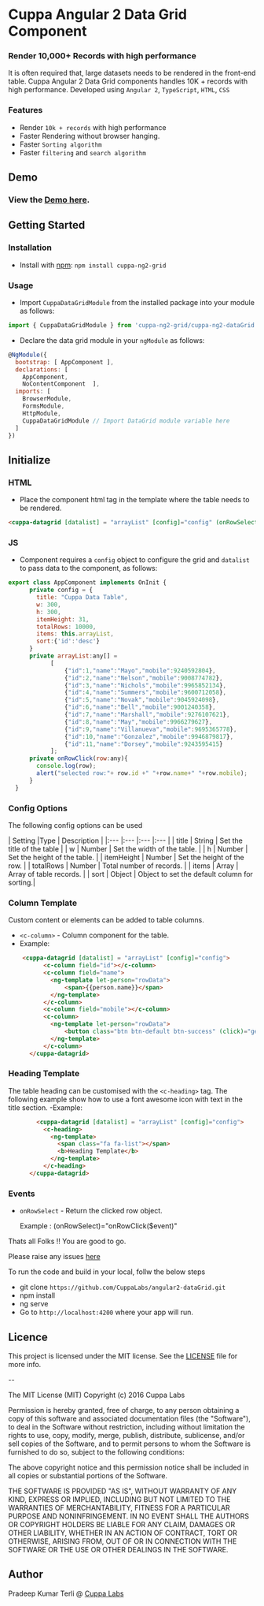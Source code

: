 # Cuppa Angular 2 Data Grid Component
### Render 10,000+ Records with high performance
It is often required that, large datasets needs to be rendered in the front-end table. Cuppa Angular 2 Data Grid components handles 10K + records with high performance. Developed using `Angular 2`, `TypeScript`, `HTML`, `CSS` 

### Features
- Render `10k + records` with high performance
- Faster Rendering without browser hanging.
- Faster `Sorting algorithm`
- Faster `filtering` and `search algorithm`


## Demo
### View the [Demo here](https://cuppalabs.github.io/angular2-dataGrid/).

## Getting Started

### Installation
- Install with [npm](https://www.npmjs.com/package/cuppa-ng2-grid):
    `npm install cuppa-ng2-grid `

### Usage

- Import `CuppaDataGridModule` from the installed package into your module as follows:

```js
import { CuppaDataGridModule } from 'cuppa-ng2-grid/cuppa-ng2-dataGrid';
```
- Declare the data grid module in your `ngModule` as follows:

```js
@NgModule({
  bootstrap: [ AppComponent ],
  declarations: [
    AppComponent,
    NoContentComponent  ],
  imports: [
    BrowserModule, 
    FormsModule,
    HttpModule,
    CuppaDataGridModule // Import DataGrid module variable here
  ]
})
```

## Initialize

### HTML
- Place the component html tag in the template where the table needs to be rendered.
```html
<cuppa-datagrid [datalist] = "arrayList" [config]="config" (onRowSelect)="onRowClick($event)"></cuppa-datagrid>
```

### JS 
- Component requires a `config` object to configure the grid and `datalist` to pass data to the component, as follows:

```js 
export class AppComponent implements OnInit {
      private config = {
        title: "Cuppa Data Table",
        w: 300,
        h: 300,
        itemHeight: 31,
        totalRows: 10000,
        items: this.arrayList,
        sort:{'id':'desc'}
      }
      private arrayList:any[] =
            [
                {"id":1,"name":"Mayo","mobile":9240592804},
                {"id":2,"name":"Nelson","mobile":9008774782},
                {"id":3,"name":"Nichols","mobile":9965852134},
                {"id":4,"name":"Summers","mobile":9600712058},
                {"id":5,"name":"Novak","mobile":9045924098},
                {"id":6,"name":"Bell","mobile":9001240358},
                {"id":7,"name":"Marshall","mobile":9276107621},
                {"id":8,"name":"May","mobile":9966279627},
                {"id":9,"name":"Villanueva","mobile":9695365778},
                {"id":10,"name":"Gonzalez","mobile":9946879817},
                {"id":11,"name":"Dorsey","mobile":9243595415}
            ];
      private onRowClick(row:any){
        console.log(row);
        alert("selected row:"+ row.id +" "+row.name+" "+row.mobile);
      }
  }
```

### Config Options
The following config options can be used

| Setting         |Type    | Description            |
|:--- |:--- |:--- |:--- |
| title | String | Set the title of the table |
| w | Number | Set the width of the table. |
| h | Number | Set the height of the table. |
| itemHeight | Number | Set the height of the row. |
| totalRows | Number | Total number of records. |
| items | Array | Array of table records. |
| sort | Object | Object to set the default column for sorting.|

### Column Template
Custom content or elements can be added to table columns.

  - `<c-column>` - Column component for the table.
  - Example:

```html
    <cuppa-datagrid [datalist] = "arrayList" [config]="config">
          <c-column field="id"></c-column>
          <c-column field="name">
            <ng-template let-person="rowData">
                <span>{{person.name}}</span>
            </ng-template>
          </c-column>
          <c-column field="mobile"></c-column>
          <c-column>
            <ng-template let-person="rowData">
                <button class="btn btn-default btn-success" (click)="getRowData(person)">Get Row</button>
            </ng-template>
          </c-column>
      </cuppa-datagrid>
```

### Heading Template
The table heading can be customised with the `<c-heading>` tag. The following example show how to use a font awesome icon with text in the title section.
  -Example:

```html
        <cuppa-datagrid [datalist] = "arrayList" [config]="config">
          <c-heading>
            <ng-template> 
              <span class="fa fa-list"></span>
              <b>Heading Template</b>
            </ng-template>
          </c-heading>
      </cuppa-datagrid> 

```

### Events
  - `onRowSelect` - Return the clicked row object.

     Example : (onRowSelect)="onRowClick($event)"


Thats all Folks !! You are good to go.

Please raise any issues [here](https://github.com/CuppaLabs/angular2-dataGrid/issues)

To run the code and build in your local, follw the below steps

- git clone `https://github.com/CuppaLabs/angular2-dataGrid.git`
- npm install
- ng serve
- Go to `http://localhost:4200` where your app will run.

## Licence

This project is licensed under the MIT license. See the [LICENSE](LICENSE) file for more info.

--

The MIT License (MIT)
Copyright (c) 2016 Cuppa Labs

Permission is hereby granted, free of charge, to any person obtaining a copy
of this software and associated documentation files (the "Software"), to deal
in the Software without restriction, including without limitation the rights
to use, copy, modify, merge, publish, distribute, sublicense, and/or sell
copies of the Software, and to permit persons to whom the Software is
furnished to do so, subject to the following conditions:

The above copyright notice and this permission notice shall be included in
all copies or substantial portions of the Software.

THE SOFTWARE IS PROVIDED "AS IS", WITHOUT WARRANTY OF ANY KIND, EXPRESS OR
IMPLIED, INCLUDING BUT NOT LIMITED TO THE WARRANTIES OF MERCHANTABILITY,
FITNESS FOR A PARTICULAR PURPOSE AND NONINFRINGEMENT. IN NO EVENT SHALL THE
AUTHORS OR COPYRIGHT HOLDERS BE LIABLE FOR ANY CLAIM, DAMAGES OR OTHER
LIABILITY, WHETHER IN AN ACTION OF CONTRACT, TORT OR OTHERWISE, ARISING FROM,
OUT OF OR IN CONNECTION WITH THE SOFTWARE OR THE USE OR OTHER DEALINGS IN
THE SOFTWARE.

## Author
Pradeep Kumar Terli  @ [Cuppa Labs](http://www.cuppalabs.com)


